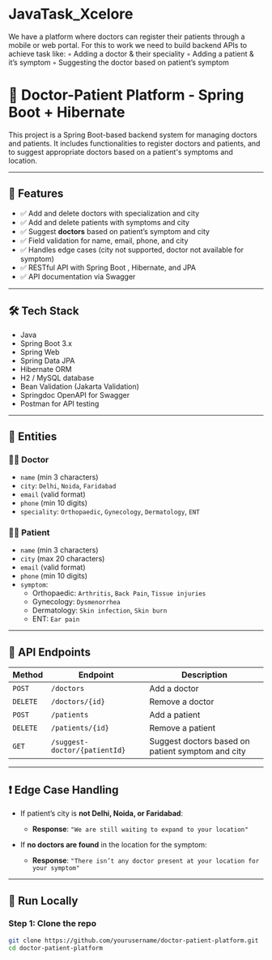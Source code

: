 # JavaTask_Xcelore
We have a platform where doctors can register their patients through a mobile or web portal. For this to work we need to build backend APIs to achieve task like: 
◦ Adding a doctor &amp; their speciality 
◦ Adding a patient &amp; it’s symptom
◦ Suggesting the doctor based on patient’s symptom
 # 🏥 Doctor-Patient Platform - Spring Boot + Hibernate



This project is a Spring Boot-based backend system for managing doctors and patients. It includes functionalities to register doctors and patients, and to suggest appropriate doctors based on a patient's symptoms and location.

---

## 📌 Features

- ✅ Add and delete doctors with specialization and city
- ✅ Add and delete patients with symptoms and city
- ✅ Suggest **doctors** based on patient’s symptom and city
- ✅ Field validation for name, email, phone, and city
- ✅ Handles edge cases (city not supported, doctor not available for symptom)
- ✅ RESTful API with Spring Boot , Hibernate, and JPA
- ✅ API documentation via Swagger

---

## 🛠️ Tech Stack

- Java 
- Spring Boot 3.x
- Spring Web
- Spring Data JPA
- Hibernate ORM
- H2 / MySQL database
- Bean Validation (Jakarta Validation)
- Springdoc OpenAPI for Swagger
- Postman for API testing

---

## 🧾 Entities

### 👨‍⚕️ Doctor
- `name` (min 3 characters)
- `city`: `Delhi`, `Noida`, `Faridabad`
- `email` (valid format)
- `phone` (min 10 digits)
- `speciality`: `Orthopaedic`, `Gynecology`, `Dermatology`, `ENT`

### 👩‍🦰 Patient
- `name` (min 3 characters)
- `city` (max 20 characters)
- `email` (valid format)
- `phone` (min 10 digits)
- `symptom`: 
  - Orthopaedic: `Arthritis`, `Back Pain`, `Tissue injuries`
  - Gynecology: `Dysmenorrhea`
  - Dermatology: `Skin infection`, `Skin burn`
  - ENT: `Ear pain`

---

## 🔁 API Endpoints

| Method | Endpoint | Description |
|--------|----------|-------------|
| `POST` | `/doctors` | Add a doctor |
| `DELETE` | `/doctors/{id}` | Remove a doctor |
| `POST` | `/patients` | Add a patient |
| `DELETE` | `/patients/{id}` | Remove a patient |
| `GET` | `/suggest-doctor/{patientId}` | Suggest doctors based on patient symptom and city |

---

## ❗ Edge Case Handling

- If patient’s city is **not Delhi, Noida, or Faridabad**:
  - **Response**: `"We are still waiting to expand to your location"`

- If **no doctors are found** in the location for the symptom:
  - **Response**: `"There isn’t any doctor present at your location for your symptom"`

---

## 🚀 Run Locally

### Step 1: Clone the repo
```bash
git clone https://github.com/yourusername/doctor-patient-platform.git
cd doctor-patient-platform
